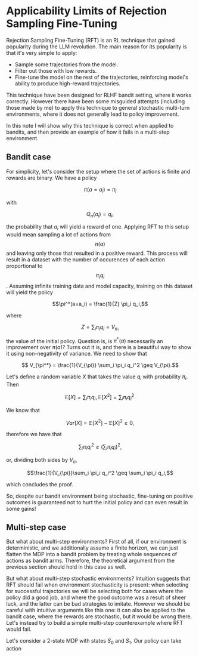 # Applicability Limits of Rejection Sampling Fine-Tuning

Rejection Sampling Fine-Tuning (RFT) is an RL technique that gained popularity during the LLM revolution. The main reason for its popularity is that it's very simple to apply:
* Sample some trajectories from the model.
* Filter out those with low rewards.
* Fine-tune the model on the rest of the trajectories, reinforcing model's ability to produce high-reward trajectories.

This technique have been designed for RLHF bandit setting, where it works correctly.
However there have been some misguided attempts (including those made by me) to apply this technique to general stochastic multi-turn environments,
where it does not generally lead to policy improvement.

In this note I will show why this technique is correct when applied to bandits, and then provide an example of how it fails in a multi-step environment.

## Bandit case

For simplicity, let's consider the setup where the set of actions is finite and rewards are binary. We have a policy

$$\pi(a=a_i) = \pi_i$$

with

$$Q_{\pi}(a_i) = q_i,$$

the probability that $a_i$ will yield a reward of one. Applying RFT to this setup would mean sampling a lot of actions from $$\pi(a)$$ and leaving only those that resulted in a positive reward.
This process will result in a dataset with the number of occurences of each action proportional to $$\pi_i q_i$$. Assuming infinite training data and model capacity,
training on this dataset will yield the policy

$$\pi^*(a=a_i) = \frac{1}{Z} \pi_i q_i,$$

where

$$Z= \sum_i \pi_i q_i = V_{\pi},$$

the value of the initial policy. Question is, is $\pi^*(a)$ necessarily an improvement over $\pi(a)$? Turns out it is, and there is a beautiful way to show it using non-negativity of variance.
We need to show that

$$ V_{\pi^*} = \frac{1}{V_{\pi}} \sum_i \pi_i q_i^2 \geq V_{\pi}.$$

Let's define a random variable $X$ that takes the value $q_i$ with probability $\pi_i$. Then

$$\mathbb{E}[X] = \sum_i \pi_i q_i, \mathbb{E}[X^2] = \sum_i \pi_i q_i^2.$$

We know that

$$Var[X] = \mathbb{E}[X^2] - \mathbb{E}[X]^2 \geq 0,$$

therefore we have that

$$\sum_i \pi_i q_i^2 \geq (\sum_i \pi_i q_i)^2,$$

or, dividing both sides by $V_{\pi}$,

$$\frac{1}{V_{\pi}}\sum_i \pi_i q_i^2 \geq \sum_i \pi_i q_i,$$

which concludes the proof.

So, despite our bandit environment being stochastic, fine-tuning on positive outcomes is guaranteed not to hurt the initial policy and can even result in some gains!

## Multi-step case

But what about multi-step environments? First of all, if our environment is deterministic, and we additionally assume a finite horizon, we can just flatten the MDP into a bandit problem
by treating whole sequences of actions as bandit arms. Therefore, the theoretical argument from the previous section should hold in this case as well.

But what about multi-step stochastic environments? Intuition suggests that RFT should fail when environment stochasticity is present: when selecting for successful trajectories we will be
selecting both for cases where the policy did a good job, and where the good outcome was a result of sheer luck, and the latter can be bad strategies to imitate.
However we should be careful with intuitive arguments like this one: it can also be applied to the bandit case, where the rewards are stochastic, but it would be wrong there.
Let's instead try to build a simple multi-step counterexample where RFT would fail.

Let's consider a $2$-state MDP with states $S_0$ and $S_1$. Our policy can take action 
